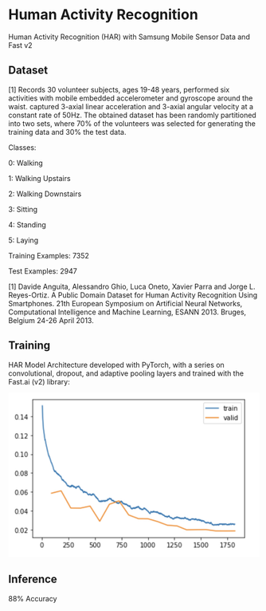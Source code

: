 # Human Activity Recognition
 Human Activity Recognition (HAR) with Samsung Mobile Sensor Data and Fast v2

 
## Dataset

[1] Records 30 volunteer subjects, ages 19-48 years, performed six activities with mobile embedded accelerometer and gyroscope around the waist. captured 3-axial linear acceleration and 3-axial angular velocity at a constant rate of 50Hz. The obtained dataset has been randomly partitioned into two sets, where 70% of the volunteers was selected for generating the training data and 30% the test data.

Classes:


0: Walking

1: Walking Upstairs

2: Walking Downstairs

3: Sitting

4: Standing

5: Laying


Training Examples: 7352

Test Examples: 2947

[1] Davide Anguita, Alessandro Ghio, Luca Oneto, Xavier Parra and Jorge L. Reyes-Ortiz. 
A Public Domain Dataset for Human Activity Recognition Using Smartphones. 
21th European Symposium on Artificial Neural Networks, Computational Intelligence and Machine Learning, ESANN 2013. Bruges, Belgium 24-26 April 2013.

## Training

HAR Model Architecture developed with PyTorch, with 
a series on convolutional, dropout, and adaptive pooling layers and trained with the Fast.ai (v2) library:

<img src="9DAF9945-70FE-424D-8D2E-86F8E2C8C1BF.jpeg" />

## Inference

88% Accuracy
